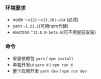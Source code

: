 ### 环境要求
- node `～v12|～v13.10|~v14` (必须)
- yarn `~1.21.1`(可用npm代替)
- electron `^12.0.0-beta.6`(可不用提前安装)

### 命令
- 安装依赖包 `yarn` / `npm install`
- 单独开发ui `yarn d` / `npm run d`
- 整个应用开发 `yarn dev` / `npm run dev`